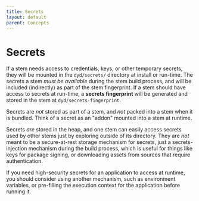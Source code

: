 ```yaml
---
title: Secrets
layout: default
parent: Concepts
---
```


# Secrets

If a stem needs access to credentials, keys, or other temporary secrets, they will be mounted in the `dyd/secrets/` directory at install or run-time.  The secrets a stem _must be available_ during the stem build process, and will be included (indirectly) as part of the stem fingerprint.  If a stem should have access to secrets at run-time, a **secrets fingerprint** will be generated and stored in the stem at `dyd/secrets-fingerprint`.

Secrets are _not_ stored as part of a stem, and _not_ packed into a stem when it is bundled.  Think of a secret as an "addon" mounted into a stem at runtime.

Secrets _are_ stored in the heap, and one stem can easily access secrets used by other stems just by exploring outside of its directory.  They are _not_ meant to be a secure-at-rest storage mechanism for secrets, just a secrets-injection mechanism during the build process, which is useful for things like keys for package signing, or downloading assets from sources that require authentication.

If you need high-security secrets for an application to access at runtime, you should consider using another mechanism, such as environment variables, or pre-filling the execution context for the application before running it.

